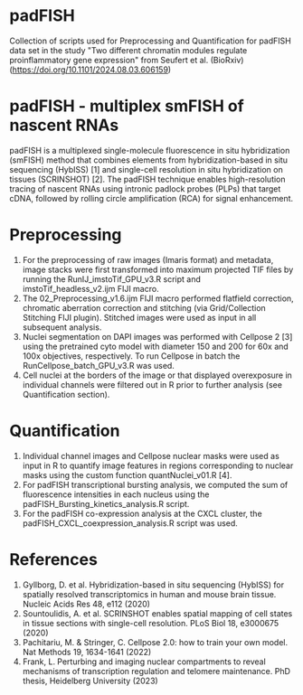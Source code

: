 # padFISH
Collection of scripts used for Preprocessing and Quantification for padFISH data set in the study "Two different chromatin modules regulate proinflammatory gene expression" from Seufert et al. (BioRxiv) (https://doi.org/10.1101/2024.08.03.606159)

# padFISH - multiplex smFISH of nascent RNAs 
padFISH is a multiplexed single-molecule fluorescence in situ hybridization (smFISH) method that combines elements from hybridization-based in situ sequencing (HybISS) [1] and single-cell resolution in situ hybridization on tissues (SCRINSHOT) [2]. The padFISH technique enables high-resolution tracing of nascent RNAs using intronic padlock probes (PLPs) that target cDNA, followed by rolling circle amplification (RCA) for signal enhancement. 

# Preprocessing
1.	For the preprocessing of raw images (Imaris format) and metadata, image stacks were first transformed into maximum projected TIF files by running the RunIJ_imstoTif_GPU_v3.R  script and imstoTif_headless_v2.ijm FIJI macro.
2.	The 02_Preprocessing_v1.6.ijm FIJI macro performed flatfield correction, chromatic aberration correction and stitching (via Grid/Collection Stitching FIJI plugin). Stitched images were used as input in all subsequent analysis.
3.	Nuclei segmentation on DAPI images was performed with Cellpose 2 [3] using the pretrained cyto model with diameter 150 and 200 for 60x and 100x objectives, respectively. To run Cellpose in batch the RunCellpose_batch_GPU_v3.R was used.
4.	Cell nuclei at the borders of the image or that displayed overexposure in individual channels were filtered out in R prior to further analysis (see Quantification section). 

# Quantification
1.	Individual channel images and Cellpose nuclear masks were used as input in R to quantify image features in regions corresponding to nuclear masks using the custom function quantNuclei_v01.R [4]. 
2.	For padFISH transcriptional bursting analysis, we computed the sum of fluorescence intensities in each nucleus using the padFISH_Bursting_kinetics_analysis.R script. 
3.	For the padFISH co-expression analysis at the CXCL cluster, the padFISH_CXCL_coexpression_analysis.R script was used.


# References 
1.	Gyllborg, D. et al. Hybridization-based in situ sequencing (HybISS) for spatially resolved transcriptomics in human and mouse brain tissue. Nucleic Acids Res 48, e112 (2020)
2.	Sountoulidis, A. et al. SCRINSHOT enables spatial mapping of cell states in tissue sections with single-cell resolution. PLoS Biol 18, e3000675 (2020)
3.	Pachitariu, M. & Stringer, C. Cellpose 2.0: how to train your own model. Nat Methods 19, 1634-1641 (2022)
4.	Frank, L. Perturbing and imaging nuclear compartments to reveal mechanisms of transcription regulation and telomere maintenance. PhD thesis, Heidelberg University (2023)
